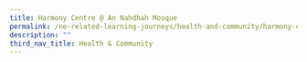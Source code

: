 ```yaml
---
title: Harmony Centre @ An Nahdhah Mosque
permalink: /ne-related-learning-journeys/health-and-community/harmony-centre/
description: ""
third_nav_title: Health & Community
---
```

